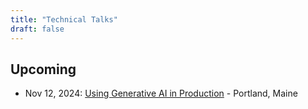 ```yaml
---
title: "Technical Talks"
draft: false
---
```


## Upcoming
- Nov 12, 2024: [Using Generative AI in Production](https://www.meetup.com/mainejs/events/302825589) - Portland, Maine